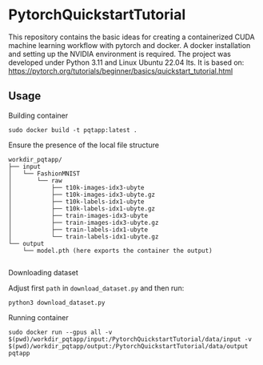 # PytorchQuickstartTutorial
This repository contains the basic ideas for creating a containerized CUDA machine learning workflow with pytorch and docker.
A docker installation and setting up the NVIDIA environment is required.
The project was developed under Python 3.11 and Linux Ubuntu 22.04 lts.
It is based on: https://pytorch.org/tutorials/beginner/basics/quickstart_tutorial.html
## Usage
Building container
```
sudo docker build -t pqtapp:latest .
```
Ensure the presence of the local file structure
```commandline
workdir_pqtapp/
├── input
│   └── FashionMNIST
│       └── raw
│           ├── t10k-images-idx3-ubyte
│           ├── t10k-images-idx3-ubyte.gz
│           ├── t10k-labels-idx1-ubyte
│           ├── t10k-labels-idx1-ubyte.gz
│           ├── train-images-idx3-ubyte
│           ├── train-images-idx3-ubyte.gz
│           ├── train-labels-idx1-ubyte
│           └── train-labels-idx1-ubyte.gz
└── output
    └── model.pth (here exports the container the output)


```
Downloading dataset

Adjust first `path` in `download_dataset.py` and then run:
```commandline
python3 download_dataset.py
```

Running container
```
sudo docker run --gpus all -v $(pwd)/workdir_pqtapp/input:/PytorchQuickstartTutorial/data/input -v $(pwd)/workdir_pqtapp/output:/PytorchQuickstartTutorial/data/output pqtapp
```